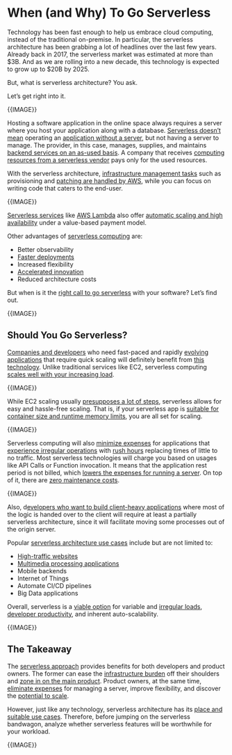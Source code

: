 

# When (and Why) To Go Serverless

Technology has been fast enough to help us embrace cloud computing, instead of the traditional on-premise. In particular, the serverless architecture has been grabbing a lot of headlines over the last few years. Already back in 2017, the serverless market was estimated at more than $3B. And as we are rolling into a new decade, this technology is expected to grow up to $20B by 2025.



But, what is serverless architecture? You ask.



Let’s get right into it.



{{IMAGE}}



Hosting a software application in the online space always requires a server where you host your application along with a database. [Serverless doesn’t mean](https://hackernoon.com/a-crash-course-on-serverless-with-node-js-632b37d58b44) operating an [application without a server](https://hackernoon.com/storage-options-for-serverless-on-aws-fo3x3wsv), but not having a server to manage. The provider, in this case, manages, supplies, and maintains [backend services on an as-used basis](https://hackernoon.com/a-crash-course-on-serverless-side-rendering-with-react-js-next-js-and-aws-lambda-30e0ba967849). A company that receives [computing resources from a serverless vendor](https://hackernoon.com/migrating-your-node-js-rest-api-to-serverless-d2a170e0856c) pays only for the used resources.



With the serverless architecture, [infrastructure management tasks](https://hackernoon.com/the-definitive-crash-course-on-serverless-with-aws-centralized-logging-with-kinesis-and-lambda-bfbc3439ceac) such as provisioning and [patching are handled by AWS](https://hackernoon.com/building-a-serverless-rest-api-with-node-js-and-mongodb-2e0ed0638f47), while you can focus on writing code that caters to the end-user.




{{IMAGE}}



[Serverless services](https://hackernoon.com/production-ready-serverless-composition-and-orchestration-m04w36nj) like [AWS Lambda](https://hackernoon.com/a-crash-course-on-serverless-with-aws-triggering-lambda-with-sns-messaging-bc17d9f81ca2) also offer [automatic scaling and high availability](https://hackernoon.com/how-to-deploy-a-node-js-application-to-aws-lambda-using-serverless-ae7e7ebe0996) under a value-based payment model.

Other advantages of [serverless computing](https://hackernoon.com/a-crash-course-on-serverless-with-aws-image-resize-on-the-fly-with-lambda-and-s3-850be95d5833) are:

*   Better observability
*   [Faster deployments](https://hackernoon.com/super-easy-forms-introduction-the-easiest-way-to-create-a-serverless-contact-form-u25g3yzq)
*   Increased flexibility
*   [Accelerated innovation](https://hackernoon.com/crash-course-on-aws-cdk-and-serverless-with-rest-api-and-data-lake-analytical-querying-xd163wz4)
*   Reduced architecture costs



But when is it the [right call to go serverless](https://hackernoon.com/containers-vs-serverless-from-a-devops-standpoint-d8232bd0f39b) with your software? Let’s find out.


{{IMAGE}}


## Should You Go Serverless?

[Companies and developers](https://hackernoon.com/launched-first-open-source-headless-cms-running-on-aws-serverless-to-cut-hosting-bill-by-60percent-80percent-n1ct30ls) who need fast-paced and rapidly [evolving applications](https://hackernoon.com/aws-serverless-design-for-iot-hh1u3uyt) that require quick scaling will definitely benefit from [this technology](https://www.hackernoon.com/how-to-convert-html-to-markdown-with-a-serverless-function-6r123ukl). Unlike traditional services like EC2, serverless computing [scales well with your increasing load](https://hackernoon.com/architecting-serverless-data-integration-hubs-on-aws-for-enterprise-data-delivery-2020-edition-wb1m3602).



{{IMAGE}}

While EC2 scaling usually [presupposes a lot of steps](https://hackernoon.com/how-to-create-serverless-functions-with-openfaas-in-17-steps-u21l3y7m), serverless allows for easy and hassle-free scaling. That is, if your serverless app is [suitable for container size and runtime memory limits](https://hackernoon.com/use-declarative-cloud-functions-in-your-serverless-apps-to-control-size-of-codebase-0r353yet), you are all set for scaling.


{{IMAGE}}



Serverless computing will also [minimize expenses](https://hackernoon.com/6-reasons-why-you-should-not-connect-expressjs-and-aws-lambda-b71n31st) for applications that [experience irregular operations](https://hackernoon.com/serverless-vs-microservices-architecture-a-deep-dive-lw2u3w0b) with [rush hours](https://hackernoon.com/grasping-serverless-at-scale-is-a-lot-easier-than-you-think-zps3wrs) replacing times of little to no traffic. Most serverless technologies will charge you based on usages like API Calls or Function invocation. It means that the application rest period is not billed, which [lowers the expenses for running a server](https://hackernoon.com/deconstructing-a-serverless-cloud-os-o31d3t3b). On top of it, there are [zero maintenance costs](https://hackernoon.com/top-5-serverless-trends-in-2020-wd1m3t8g).



{{IMAGE}}



Also, d[evelopers who want to build client-heavy applications](https://hackernoon.com/i-chose-serverless-for-my-new-startup-should-you-yp1u3ufq) where most of the logic is handed over to the client will require at least a partially serverless architecture, since it will facilitate moving some processes out of the origin server.



Popular [serverless architecture use cases](https://hackernoon.com/i-chose-serverless-for-my-new-startup-should-you-yp1u3ufq) include but are not limited to:



*   [High-traffic websites](https://hackernoon.com/simona-cotin-2020-noonie-nominee-for-serverless-vf2d3ubg)
*   [Multimedia processing applications](https://hackernoon.com/how-to-use-ballerina-in-azure-functions-121c3urp)
*   Mobile backends
*   Internet of Things
*   Automate CI/CD pipelines
*   Big Data applications



Overall, serverless is a [viable option](https://hackernoon.com/how-to-make-a-cost-effective-api-serverless-infrastructures-q41f3uy8) for variable and [irregular loads](https://hackernoon.com/building-serverless-smart-contract-automation-project-l51a3u3c), [developer productivity](https://hackernoon.com/serverless-architecture-lambda-triggers-and-design-patterns-part-1-am1h3u94), and inherent auto-scalability.



{{IMAGE}}


## The Takeaway

The [serverless approach](https://hackernoon.com/what-does-serverless-have-in-common-with-nutella-x21s3yjn) provides benefits for both developers and product owners. The former can ease the [infrastructure burden](https://hackernoon.com/using-aws-api-gateway-as-a-load-balancer-498i3wbl) off their shoulders and [zone in on the main product](https://hackernoon.com/architecting-serverless-data-integration-hubs-on-aws-for-enterprise-data-delivery-2020-edition-wb1m3602). Product owners, at the same time, [eliminate expenses](https://hackernoon.com/migration-on-premises-application-to-serverless-72w32ju) for managing a server, improve flexibility, and discover the [potential to scale](https://hackernoon.com/what-is-fluid-computing-its-applications-and-the-future-ahead-nnh30ea).



However, just like any technology, serverless architecture has its [place and suitable use cases](https://hackernoon.com/monolithic-and-microservice-architecture-all-you-need-to-know-hk17c32m0). Therefore, before jumping on the serverless bandwagon, analyze whether serverless features will be worthwhile for your workload.




{{IMAGE}}

